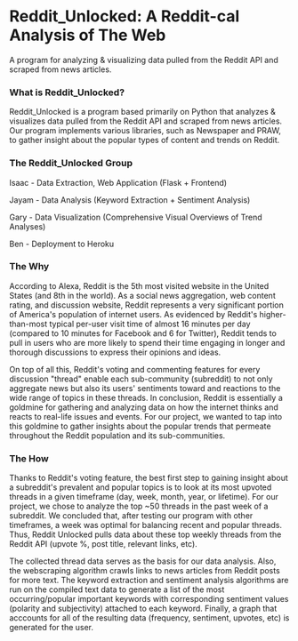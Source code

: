 # Reddit_Unlocked: A Reddit-cal Analysis of The Web
A program for analyzing & visualizing data pulled from the Reddit API and scraped from news articles.


### What is Reddit_Unlocked?

Reddit_Unlocked is a program based primarily on Python that analyzes & visualizes data pulled from the Reddit API and scraped from news articles. Our program implements various libraries, such as Newspaper and PRAW, to gather insight about the popular types of content and trends on Reddit.


### The Reddit_Unlocked Group

Isaac - Data Extraction, Web Application (Flask + Frontend)

Jayam - Data Analysis (Keyword Extraction + Sentiment Analysis)

Gary - Data Visualization (Comprehensive Visual Overviews of Trend Analyses)

Ben - Deployment to Heroku


### The Why

According to Alexa, Reddit is the 5th most visited website in the United States (and 8th in the world). As a social news aggregation, web content rating, and discussion website, Reddit represents a very significant portion of America's population of internet users. As evidenced by Reddit's higher-than-most typical per-user visit time of almost 16 minutes per day (compared to 10 minutes for Facebook and 6 for Twitter), Reddit tends to pull in users who are more likely to spend their time engaging in longer and thorough discussions to express their opinions and ideas. 

On top of all this, Reddit's voting and commenting features for every discussion "thread" enable each sub-community (subreddit) to not only aggregate news but also its users' sentiments toward and reactions to the wide range of topics in these threads. In conclusion, Reddit is essentially a goldmine for gathering and analyzing data on how the internet thinks and reacts to real-life issues and events. For our project, we wanted to tap into this goldmine to gather insights about the popular trends that permeate throughout the Reddit population and its sub-communities.


### The How

Thanks to Reddit's voting feature, the best first step to gaining insight about a subreddit's prevalent and popular topics is to look at its most upvoted threads in a given timeframe (day, week, month, year, or lifetime). For our project, we chose to analyze the top ~50 threads in the past week of a subreddit. We concluded that, after testing our program with other timeframes, a week was optimal for balancing recent and popular threads. Thus, Reddit Unlocked pulls data about these top weekly threads from the Reddit API (upvote %, post title, relevant links, etc).

The collected thread data serves as the basis for our data analysis. Also, the webscraping algorithm crawls links to news articles from Reddit posts for more text. The keyword extraction and sentiment analysis algorithms are run on the compiled text data to generate a list of the most occurring/popular important keywords with corresponding sentiment values (polarity and subjectivity) attached to each keyword. Finally, a graph that acccounts for all of the resulting data (frequency, sentiment, upvotes, etc) is generated for the user.


